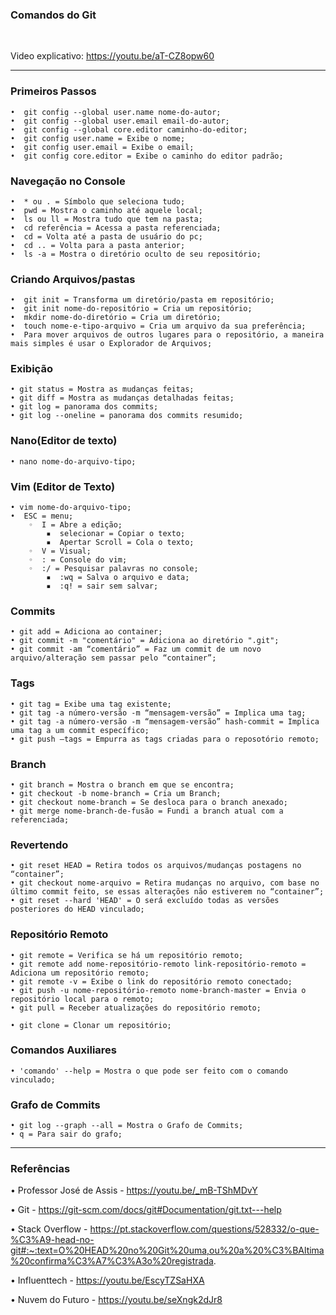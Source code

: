 ### Comandos do Git

<br/>

Video explicativo: https://youtu.be/aT-CZ8opw60

<hr/>

### Primeiros Passos

    •  git config --global user.name nome-do-autor;
    •  git config --global user.email email-do-autor;
    •  git config --global core.editor caminho-do-editor;
    •  git config user.name = Exibe o nome;
    •  git config user.email = Exibe o email;
    •  git config core.editor = Exibe o caminho do editor padrão;

### Navegação no Console

    •  * ou . = Símbolo que seleciona tudo;
    •  pwd = Mostra o caminho até aquele local;
    •  ls ou ll = Mostra tudo que tem na pasta;
    •  cd referência = Acessa a pasta referenciada;
    •  cd = Volta até a pasta de usuário do pc;
    •  cd .. = Volta para a pasta anterior;
    •  ls -a = Mostra o diretório oculto de seu repositório;

### Criando Arquivos/pastas

    •  git init = Transforma um diretório/pasta em repositório;
    •  git init nome-do-repositório = Cria um repositório;
    •  mkdir nome-do-diretório = Cria um diretório;
    •  touch nome-e-tipo-arquivo = Cria um arquivo da sua preferência;
    •  Para mover arquivos de outros lugares para o repositório, a maneira mais simples é usar o Explorador de Arquivos;

### Exibição

    • git status = Mostra as mudanças feitas;
    • git diff = Mostra as mudanças detalhadas feitas;
    • git log = panorama dos commits;
    • git log --oneline = panorama dos commits resumido;

### Nano(Editor de texto)

    • nano nome-do-arquivo-tipo;
    
### Vim (Editor de Texto)

    • vim nome-do-arquivo-tipo;
    •  ESC = menu;
        ◦  I = Abre a edição;
            ▪  selecionar = Copiar o texto;
            ▪  Apertar Scroll = Cola o texto;
        ◦  V = Visual;
        ◦  : = Console do vim;
        ◦  :/ = Pesquisar palavras no console;
            ▪  :wq = Salva o arquivo e data;
            ▪  :q! = sair sem salvar;

### Commits

    • git add = Adiciona ao container;
    • git commit -m "comentário" = Adiciona ao diretório ".git";
    • git commit -am “comentário” = Faz um commit de um novo arquivo/alteração sem passar pelo “container”;

### Tags

    • git tag = Exibe uma tag existente;
    • git tag -a número-versão -m “mensagem-versão” = Implica uma tag;
    • git tag -a número-versão -m “mensagem-versão” hash-commit = Implica uma tag a um commit específico;
    • git push –tags = Empurra as tags criadas para o reposotório remoto;

### Branch

    • git branch = Mostra o branch em que se encontra;
    • git checkout -b nome-branch = Cria um Branch;
    • git checkout nome-branch = Se desloca para o branch anexado;
    • git merge nome-branch-de-fusão = Fundi a branch atual com a referenciada;

### Revertendo

    • git reset HEAD = Retira todos os arquivos/mudanças postagens no “container”;
    • git checkout nome-arquivo = Retira mudanças no arquivo, com base no último commit feito, se essas alterações não estiverem no “container”;
    • git reset --hard 'HEAD' = O será excluído todas as versões posteriores do HEAD vinculado;

### Repositório Remoto

    • git remote = Verifica se há um repositório remoto;
    • git remote add nome-repositório-remoto link-repositório-remoto = Adiciona um repositório remoto;
    • git remote -v = Exibe o link do repositório remoto conectado;
    • git push -u nome-repositório-remoto nome-branch-master = Envia o repositório local para o remoto;
    • git pull = Receber atualizações do repositório remoto;

    • git clone = Clonar um repositório;

### Comandos Auxiliares
    • 'comando' --help = Mostra o que pode ser feito com o comando vinculado;

### Grafo de Commits

    • git log --graph --all = Mostra o Grafo de Commits;
    • q = Para sair do grafo;

<hr/>

### Referências

• Professor José de Assis - https://youtu.be/_mB-TShMDvY

• Git - https://git-scm.com/docs/git#Documentation/git.txt---help

• Stack Overflow - https://pt.stackoverflow.com/questions/528332/o-que-%C3%A9-head-no-git#:~:text=O%20HEAD%20no%20Git%20uma,ou%20a%20%C3%BAltima%20confirma%C3%A7%C3%A3o%20registrada.

• Influenttech - https://youtu.be/EscyTZSaHXA

• Nuvem do Futuro - https://youtu.be/seXngk2dJr8

<br/>
